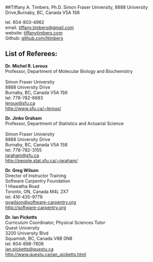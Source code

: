 ##Tiffany A. Timbers, Ph.D.
Simon Fraser University, 8888 University Drive,Burnaby, BC, Canada V5A 1S6 </br>

tel. 604-803-4962 </br>
email. [tiffany.timbers@gmail.com](mailto:tiffany.timbers@gmail.com)</br>
website: [tiffanytimbers.com](tiffanytimbers.com)</br>
Github: [github.com/ttimbers](github.com/ttimbers)

## List of Referees:

**Dr. Michel R. Leroux**
<br>Professor, Department of Molecular Biology and Biochemistry  
<br>Simon Fraser University
<br>8888 University Drive
<br>Burnaby, BC, Canada V5A 1S6
<br>tel: 778-782-6683
<br>leroux@sfu.ca
<br>http://www.sfu.ca/~leroux/

**Dr. Jinko Graham**
<br>Professor, Department of Statistics and Actuarial Science  
<br>Simon Fraser University
<br>8888 University Drive
<br>Burnaby, BC, Canada V5A 1S6
<br>tel: 778-782-3155
<br>jgraham@sfu.ca
<br>http://people.stat.sfu.ca/~jgraham/

**Dr. Greg Wilson**
<br>Director of Instructor Training
<br>Software Carpentry Foundation
<br>1 Hiawatha Road
<br>Toronto, ON, Canada M4L 2X7
<br>tel: 416-435-9779
<br>gvwilson@software-carpentry.org
<br>http://software-carpentry.org

**Dr. Ian Picketts**
<br>Curriculum Coordinator, Physical Sciences Tutor
<br>Quest University 
<br>3200 University Blvd
<br>Squamish, BC, Canada V8B 0N8
<br>tel: 604-898-7808
<br>ian.picketts@questu.ca
<br>http://www.questu.ca/ian_picketts.html